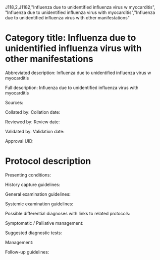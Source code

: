 J118,2,J1182,"Influenza due to unidentified influenza virus w myocarditis", "Influenza due to unidentified influenza virus with myocarditis","Influenza due to unidentified influenza virus with other manifestations"
# Category title: Influenza due to unidentified influenza virus with other manifestations

Abbreviated description: Influenza due to unidentified influenza virus w myocarditis

Full description: Influenza due to unidentified influenza virus with myocarditis

Sources:

Collated by:
Collation date:

Reviewed by:
Review date:

Validated by:
Validation date:

Approval UID:

# Protocol description

Presenting conditions:

History capture guidelines:

General examination guidelines:

Systemic examination guidelines:

Possible differential diagnoses with links to related protocols:

Symptomatic / Palliative management:

Suggested diagnostic tests:

Management:

Follow-up guidelines:
